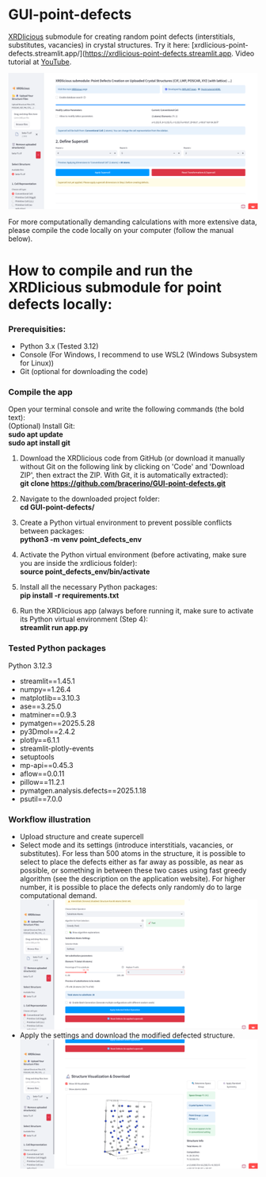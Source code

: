 # GUI-point-defects
[XRDlicious](http://xrdlicious.com/) submodule for creating random point defects (interstitials, substitutes, vacancies) in crystal structures. Try it here: [xrdlicious-point-defects.streamlit.app/](https://xrdlicious-point-defects.streamlit.app.
Video tutorial at [YouTube](https://www.youtube.com/watch?v=cPp-NPxhAYQ&t=6s&ab_channel=Implantgroup).

![Point defects module illustration](Point_Defects_Module/point_defects_1.png)

For more computationally demanding calculations with more extensive data, please compile the code locally on your computer (follow the manual below).
# **How to compile and run the XRDlicious submodule for point defects locally:** 

### **Prerequisities**: 
- Python 3.x (Tested 3.12)
- Console (For Windows, I recommend to use WSL2 (Windows Subsystem for Linux))
- Git (optional for downloading the code)
  


### **Compile the app**  
Open your terminal console and write the following commands (the bold text):  
(Optional) Install Git:  
      **sudo apt update**  
      **sudo apt install git**    
      
1) Download the XRDlicious code from GitHub (or download it manually without Git on the following link by clicking on 'Code' and 'Download ZIP', then extract the ZIP. With Git, it is automatically extracted):  
      **git clone https://github.com/bracerino/GUI-point-defects.git**

2) Navigate to the downloaded project folder:  
      **cd GUI-point-defects/**

3) Create a Python virtual environment to prevent possible conflicts between packages:  
      **python3 -m venv point_defects_env**

4) Activate the Python virtual environment (before activating, make sure you are inside the xrdlicious folder):  
      **source point_defects_env/bin/activate**
   
5) Install all the necessary Python packages:  
      **pip install -r requirements.txt**

6) Run the XRDlicious app (always before running it, make sure to activate its Python virtual environment (Step 4):  
      **streamlit run app.py**

### Tested Python packages
Python 3.12.3

- streamlit==1.45.1  
- numpy==1.26.4  
- matplotlib==3.10.3  
- ase==3.25.0  
- matminer==0.9.3  
- pymatgen==2025.5.28  
- py3Dmol==2.4.2  
- plotly==6.1.1  
- streamlit-plotly-events  
- setuptools  
- mp-api==0.45.3  
- aflow==0.0.11  
- pillow==11.2.1  
- pymatgen.analysis.defects==2025.1.18  
- psutil==7.0.0  

### Workflow illustration
- Upload structure and create supercell
- Select mode and its settings (introduce interstitials, vacancies, or substitutes). For less than 500 atoms in the structure, it is possible to select to place the defects either as far away as possible, as near as possible, or something in between these two cases using fast greedy algorithm (see the description on the application website). For higher number, it is possible to place the defects only randomly do to large computational demand.
![Select point defects mode](Point_Defects_Module/point_defects_2.png)
- Apply the settings and download the modified defected structure.
![Apply settings and download structure](Point_Defects_Module/point_defects_3.png)

